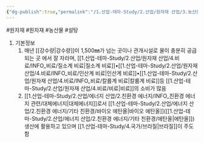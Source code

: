 ```yaml
---
{"dg-publish":true,"permalink":"/1.산업-테마-Study/2.산업/원자재 산업/3.농산물/INFO_식량,가축 등/사탕수수/","created":"2024-11-20T21:02:28.922+09:00","updated":"2025-06-26T13:28:28.208+09:00"}
---
```


#원자재  #원자재  #농산물 #설탕


1. 기본정보
	1. 매년 [[강수량\|강수량]]이 1,500㎜가 넘는 곳이나 관개시설로 물이 충분히 공급되는 곳 에서 잘 자라며, [[1.산업-테마-Study/2.산업/원자재 산업/4.비료/INFO_비료/질소계 비료\|질소계 비료]]•[[1.산업-테마-Study/2.산업/원자재 산업/4.비료/INFO_비료/인산계 비료\|인산계 비료]]•[[1.산업-테마-Study/2.산업/원자재 산업/4.비료/INFO_비료/칼륨계 비료\|칼륨계 비료]]등 [[1.산업-테마-Study/2.산업/원자재 산업/4.비료/비료\|비료]]의 소비가 많음 
	2. [[1.산업-테마-Study/2.산업/에너지 산업/2.친환경 에너지/INFO_친환경 에너지 관련/대체에너지\|대체에너지]]로서 [[1.산업-테마-Study/2.산업/에너지 산업/2.친환경 에너지/기타 친환경/바이오 에탄올\|바이오 에탄올]]([[1.산업-테마-Study/2.산업/에너지 산업/2.친환경 에너지/기타 친환경/에탄올\|에탄올]]) 생산에 활용하고 있으며 [[1.산업-테마-Study/4.국가/브라질\|브라질]]이 주도 함